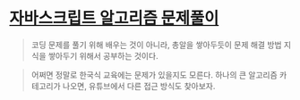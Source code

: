 # [자바스크립트 알고리즘 문제풀이](https://www.inflearn.com/course/%EC%9E%90%EB%B0%94%EC%8A%A4%ED%81%AC%EB%A6%BD%ED%8A%B8-%EC%95%8C%EA%B3%A0%EB%A6%AC%EC%A6%98-%EB%AC%B8%EC%A0%9C%ED%92%80%EC%9D%B4)

> 코딩 문제를 풀기 위해 배우는 것이 아니라, 총알을 쌓아두듯이 문제 해결 방법 지식을 쌓아두기 위해서 공부하는 것이다.

> 어쩌면 정말로 한국식 교육에는 문제가 있을지도 모른다. 하나의 큰 알고리즘 카테고리가 나오면, 유튜브에서 다른 접근 방식도 찾아보자.

<ProgressBar name="자바스크립트 알고리즘 문제 풀이" :max="94" :value="4" />